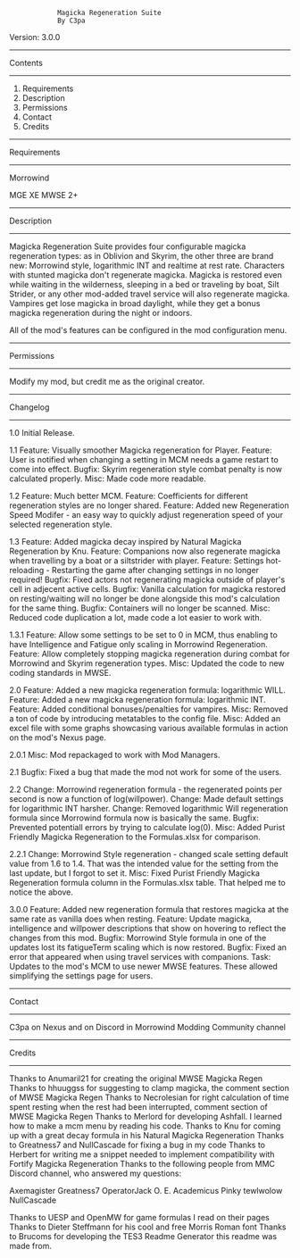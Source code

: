 				Magicka Regeneration Suite
				By C3pa

Version: 3.0.0

_________
Contents
_________
1.	Requirements
2.	Description
3.	Permissions
4.	Contact
5.	Credits

_____________
Requirements
_____________
Morrowind

MGE XE
MWSE 2+

____________
Description
____________
Magicka Regeneration Suite provides four configurable magicka regeneration types: as in Oblivion and Skyrim, the other three are brand new: Morrowind style, logarithmic INT and realtime at rest rate. Characters with stunted magicka don't regenerate magicka. Magicka is restored even while waiting in the wilderness, sleeping in a bed or traveling by boat, Silt Strider, or any other mod-added travel service will also regenerate magicka. Vampires get lose magicka in broad daylight, while they get a bonus magicka regeneration during the night or indoors.

All of the mod's features can be configured in the mod configuration menu.

____________
Permissions
____________
Modify my mod, but credit me as the original creator.

____________
Changelog
____________
1.0
Initial Release.

1.1
Feature: Visually smoother Magicka regeneration for Player.
Feature: User is notified when changing a setting in MCM needs a game restart to come into effect.
Bugfix: Skyrim regeneration style combat penalty is now calculated properly.
Misc: Made code more readable.

1.2
Feature: Much better MCM.
Feature: Coefficients for different regeneration styles are no longer shared.
Feature: Added new Regeneration Speed Modifer - an easy way to quickly adjust regeneration speed of your selected regeneration style.

1.3
Feature: Added magicka decay inspired by Natural Magicka Regeneration by Knu.
Feature: Companions now also regenerate magicka when travelling by a boat or a siltstrider with player.
Feature: Settings hot-reloading - Restarting the game after changing settings in no longer required!
Bugfix: Fixed actors not regenerating magicka outside of player's cell in adjecent active cells.
Bugfix: Vanilla calculation for magicka restored on resting/waiting will no longer be done alongside this mod's calculation for the same thing.
Bugfix: Containers will no longer be scanned.
Misc: Reduced code duplication a lot, made code a lot easier to work with.

1.3.1
Feature: Allow some settings to be set to 0 in MCM, thus enabling to have Intelligence and Fatigue only scaling in Morrowind Regeneration.
Feature: Allow completely stopping magicka regeneration during combat for Morrowind and Skyrim regeneration types.
Misc: Updated the code to new coding standards in MWSE.

2.0
Feature: Added a new magicka regeneration formula: logarithmic WILL.
Feature: Added a new magicka regeneration formula: logarithmic INT.
Feature: Added conditional bonuses/penalties for vampires.
Misc: Removed a ton of code by introducing metatables to the config file.
Misc: Added an excel file with some graphs showcasing various available formulas in action on the mod's Nexus page.

2.0.1
Misc: Mod repackaged to work with Mod Managers.

2.1
Bugfix: Fixed a bug that made the mod not work for some of the users.

2.2
Change: Morrowind regeneration formula - the regenerated points per second is now a function of log(willpower).
Change: Made default settings for logarithmic INT harsher.
Change: Removed logarithmic Will regeneration formula since Morrowind formula now is basically the same.
Bugfix: Prevented potentiall errors by trying to calculate log(0).
Misc: Added Purist Friendly Magicka Regeneration to the Formulas.xlsx for comparison.

2.2.1
Change: Morrowind Style regeneration - changed scale setting default value from 1.6 to 1.4. That was the intended value for the setting from the last update, but I forgot to set it.
Misc: Fixed Purist Friendly Magicka Regeneration formula column in the Formulas.xlsx table. That helped me to notice the above.

3.0.0
Feature: Added new regeneration formula that restores magicka at the same rate as vanilla does when resting.
Feature: Update magicka, intelligence and willpower descriptions that show on hovering to reflect the changes from this mod.
Bugfix: Morrowind Style formula in one of the updates lost its fatigueTerm scaling which is now restored.
Bugfix: Fixed an error that appeared when using travel services with companions.
Task: Updates to the mod's MCM to use newer MWSE features. These allowed simplifying the settings page for users.
________
Contact
________
C3pa on Nexus and on Discord in Morrowind Modding Community channel

________
Credits
________
Thanks to Anumaril21 for creating the original MWSE Magicka Regen
Thanks to hhuuggss for suggesting to clamp magicka, the comment section of MWSE Magicka Regen
Thanks to Necrolesian for right calculation of time spent resting when the rest had been interrupted, comment section of MWSE Magicka Regen
Thanks to Merlord for developing Ashfall. I learned how to make a mcm menu by reading his code.
Thanks to Knu for coming up with a great decay formula in his Natural Magicka Regeneration
Thanks to Greatness7 and NullCascade for fixing a bug in my code
Thanks to Herbert for writing me a snippet needed to implement compatibility with Fortify Magicka Regeneration
Thanks to the following people from MMC Discord channel, who answered my questions:

Axemagister
Greatness7
OperatorJack
O. E. Academicus
Pinky
tewlwolow
NullCascade

Thanks to UESP and OpenMW for game formulas I read on their pages
Thanks to Dieter Steffmann for his cool and free Morris Roman font
Thanks to Brucoms for developing the TES3 Readme Generator this readme was made from.
